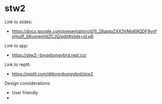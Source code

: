# stw2
Link to slides:
- https://docs.google.com/presentation/d/1I_28aptqZXX3VMq69QDF9vnfxHudf_SKuoremIdZCJQ/edit#slide=id.p6

Link to app:
- https://stw2--bngybongybrd.repl.co/

Link to replit:
- https://replit.com/@bngybongybrd/stw2

Design considerations:
- User friendly
- 
